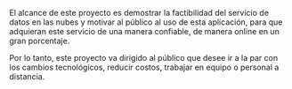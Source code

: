 El alcance de este proyecto es demostrar la factibilidad del servicio de datos en las nubes y motivar al público al uso de esta aplicación, para que adquieran este servicio de una manera confiable, de manera online en un gran porcentaje.

Por lo tanto, este proyecto va dirigido al público que desee ir a la par con los cambios tecnológicos, reducir costos, trabajar en equipo o personal a distancia.